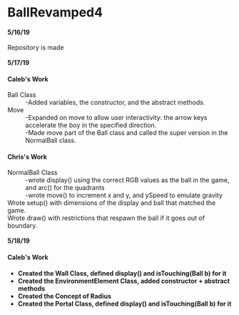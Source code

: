 # BallRevamped4
<b>5/16/19</b> </br> </br>
Repository is made </br></br>
<b>5/17/19</b></br>
<h4> Caleb's Work </h4>
  <dt>Ball Class</dt>
  <dd>-Added variables, the constructor, and the abstract methods. </dd>
  <dt>Move</dt>
  <dd>-Expanded on move to allow user interactivity: the arrow keys accelerate the boy in the specified direction.</dd>
  <dd>-Made move part of the Ball class and called the super version in the NormalBall class.  </dd>
<h4> Chris's Work </h4>
  <dt>NormalBall Class</dt>
  <dd>-wrote display() using the correct RGB values as the ball in the game, and arc() for the quadrants</dd>
  <dd>-wrote move() to increment x and y, and ySpeed to emulate gravity</dd>
  <dt>Wrote setup() with dimensions of the display and ball that matched the game.</dt>
  <dt>Wrote draw() with restrictions that respawn the ball if it goes out of boundary. </dt>
</d1></br>
<b>5/18/19</br>
<h4>Caleb's Work </h4>
<ul>
  <li>Created the Wall Class, defined display() and isTouching(Ball b) for it</li>
  <li>Created the EnvironmentElement Class, added constructor + abstract methods</li>
  <li>Created the Concept of Radius</li>
  <li>Created the Portal Class, defined display() and isTouching(Ball b) for it</li>
</ul>
